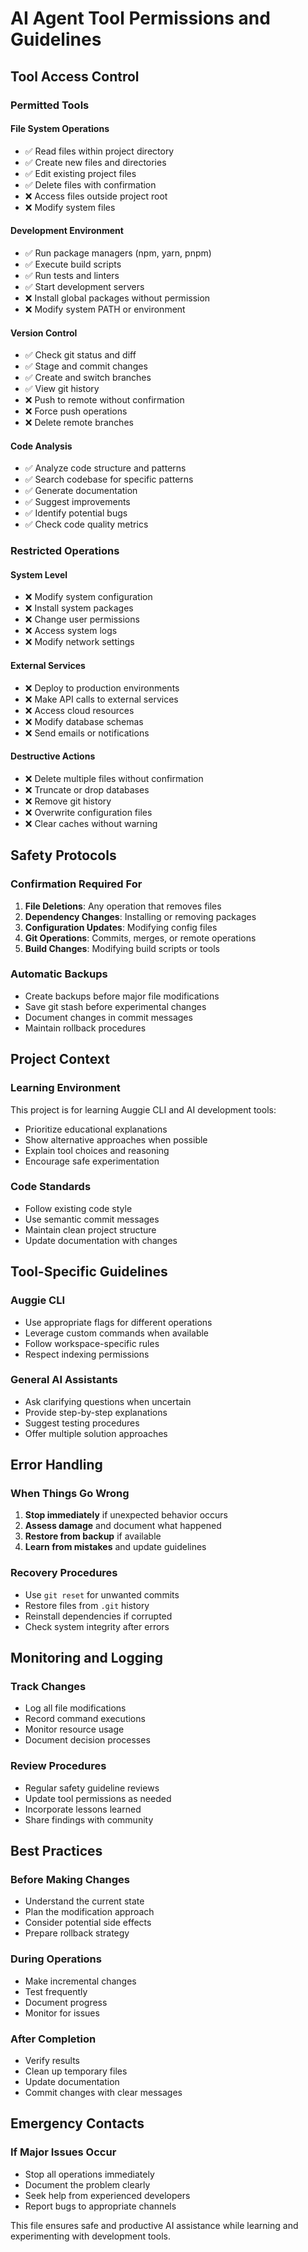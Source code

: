 # AI Agent Tool Permissions and Guidelines

## Tool Access Control

### Permitted Tools

#### File System Operations
- ✅ Read files within project directory
- ✅ Create new files and directories
- ✅ Edit existing project files
- ✅ Delete files with confirmation
- ❌ Access files outside project root
- ❌ Modify system files

#### Development Environment
- ✅ Run package managers (npm, yarn, pnpm)
- ✅ Execute build scripts
- ✅ Run tests and linters
- ✅ Start development servers
- ❌ Install global packages without permission
- ❌ Modify system PATH or environment

#### Version Control
- ✅ Check git status and diff
- ✅ Stage and commit changes
- ✅ Create and switch branches
- ✅ View git history
- ❌ Push to remote without confirmation
- ❌ Force push operations
- ❌ Delete remote branches

#### Code Analysis
- ✅ Analyze code structure and patterns
- ✅ Search codebase for specific patterns
- ✅ Generate documentation
- ✅ Suggest improvements
- ✅ Identify potential bugs
- ✅ Check code quality metrics

### Restricted Operations

#### System Level
- ❌ Modify system configuration
- ❌ Install system packages
- ❌ Change user permissions
- ❌ Access system logs
- ❌ Modify network settings

#### External Services
- ❌ Deploy to production environments
- ❌ Make API calls to external services
- ❌ Access cloud resources
- ❌ Modify database schemas
- ❌ Send emails or notifications

#### Destructive Actions
- ❌ Delete multiple files without confirmation
- ❌ Truncate or drop databases
- ❌ Remove git history
- ❌ Overwrite configuration files
- ❌ Clear caches without warning

## Safety Protocols

### Confirmation Required For
1. **File Deletions**: Any operation that removes files
2. **Dependency Changes**: Installing or removing packages
3. **Configuration Updates**: Modifying config files
4. **Git Operations**: Commits, merges, or remote operations
5. **Build Changes**: Modifying build scripts or tools

### Automatic Backups
- Create backups before major file modifications
- Save git stash before experimental changes
- Document changes in commit messages
- Maintain rollback procedures

## Project Context

### Learning Environment
This project is for learning Auggie CLI and AI development tools:
- Prioritize educational explanations
- Show alternative approaches when possible
- Explain tool choices and reasoning
- Encourage safe experimentation

### Code Standards
- Follow existing code style
- Use semantic commit messages
- Maintain clean project structure
- Update documentation with changes

## Tool-Specific Guidelines

### Auggie CLI
- Use appropriate flags for different operations
- Leverage custom commands when available
- Follow workspace-specific rules
- Respect indexing permissions

### General AI Assistants
- Ask clarifying questions when uncertain
- Provide step-by-step explanations
- Suggest testing procedures
- Offer multiple solution approaches

## Error Handling

### When Things Go Wrong
1. **Stop immediately** if unexpected behavior occurs
2. **Assess damage** and document what happened
3. **Restore from backup** if available
4. **Learn from mistakes** and update guidelines

### Recovery Procedures
- Use `git reset` for unwanted commits
- Restore files from `.git` history
- Reinstall dependencies if corrupted
- Check system integrity after errors

## Monitoring and Logging

### Track Changes
- Log all file modifications
- Record command executions
- Monitor resource usage
- Document decision processes

### Review Procedures
- Regular safety guideline reviews
- Update tool permissions as needed
- Incorporate lessons learned
- Share findings with community

## Best Practices

### Before Making Changes
- Understand the current state
- Plan the modification approach
- Consider potential side effects
- Prepare rollback strategy

### During Operations
- Make incremental changes
- Test frequently
- Document progress
- Monitor for issues

### After Completion
- Verify results
- Clean up temporary files
- Update documentation
- Commit changes with clear messages

## Emergency Contacts

### If Major Issues Occur
- Stop all operations immediately
- Document the problem clearly
- Seek help from experienced developers
- Report bugs to appropriate channels

This file ensures safe and productive AI assistance while learning and experimenting with development tools.
